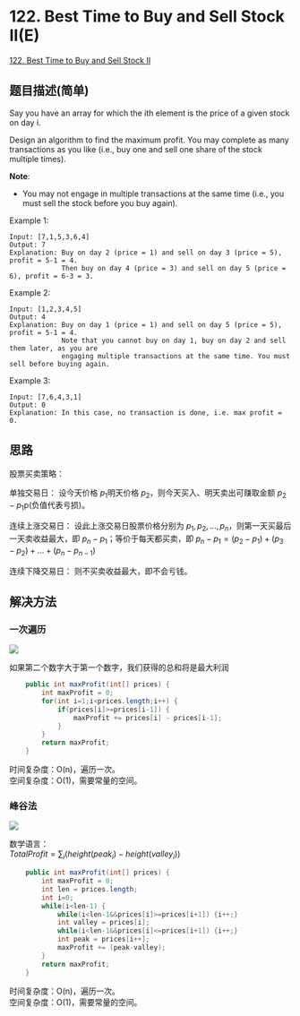 # 122. Best Time to Buy and Sell Stock II(E)
[122. Best Time to Buy and Sell Stock II](https://leetcode-cn.com/problems/best-time-to-buy-and-sell-stock-ii/)

## 题目描述\(简单\)

Say you have an array for which the ith element is the price of a given stock on day i.

Design an algorithm to find the maximum profit. You may complete as many transactions as you like \(i.e., buy one and sell one share of the stock multiple times\).

**Note**:

* You may not engage in multiple transactions at the same time \(i.e., you must sell the stock before you buy again\).

Example 1:

```
Input: [7,1,5,3,6,4]
Output: 7
Explanation: Buy on day 2 (price = 1) and sell on day 3 (price = 5), profit = 5-1 = 4.
             Then buy on day 4 (price = 3) and sell on day 5 (price = 6), profit = 6-3 = 3.
```

Example 2:

```
Input: [1,2,3,4,5]
Output: 4
Explanation: Buy on day 1 (price = 1) and sell on day 5 (price = 5), profit = 5-1 = 4.
             Note that you cannot buy on day 1, buy on day 2 and sell them later, as you are
             engaging multiple transactions at the same time. You must sell before buying again.
```

Example 3:

```
Input: [7,6,4,3,1]
Output: 0
Explanation: In this case, no transaction is done, i.e. max profit = 0.
```

## 思路

股票买卖策略：

单独交易日： 设今天价格 $p_1$明天价格 $p_2$，则今天买入、明天卖出可赚取金额 $p_2 - p_1$p(负值代表亏损)。

连续上涨交易日： 设此上涨交易日股票价格分别为 $p_1, p_2, ... , p_n$，则第一天买最后一天卖收益最大，即 $p_n-p_1$；等价于每天都买卖，即 $p_n - p_1=(p_2 - p_1)+(p_3 - p_2)+...+(p_n - p_{n-1})$

连续下降交易日： 则不买卖收益最大，即不会亏钱。



## 解决方法

### 一次遍历

![](../assets/leetcode-note/101-200/122-solution-1-1.png)

如果第二个数字大于第一个数字，我们获得的总和将是最大利润

```java
    public int maxProfit(int[] prices) {
        int maxProfit = 0;
        for(int i=1;i<prices.length;i++) {
            if(prices[i]>=prices[i-1]) {
                maxProfit += prices[i] - prices[i-1];
            }
        }
        return maxProfit;
    }
```

时间复杂度：O(n)，遍历一次。  
空间复杂度：O(1)，需要常量的空间。

### 峰谷法

![](../assets/leetcode-note/101-200/122-solution-2-1.png)

数学语言：  
$TotalProfit = \sum_i(height(peak_i) - height(valley_i))$

```java
    public int maxProfit(int[] prices) {
        int maxProfit = 0;
        int len = prices.length;
        int i=0;
        while(i<len-1) {
            while(i<len-1&&prices[i]>=prices[i+1]) {i++;}
            int valley = prices[i];
            while(i<len-1&&prices[i]<=prices[i+1]) {i++;}
            int peak = prices[i++];
            maxProfit += (peak-valley);
        }
        return maxProfit;
    }
```

时间复杂度：O(n)，遍历一次。  
空间复杂度：O(1)，需要常量的空间。

